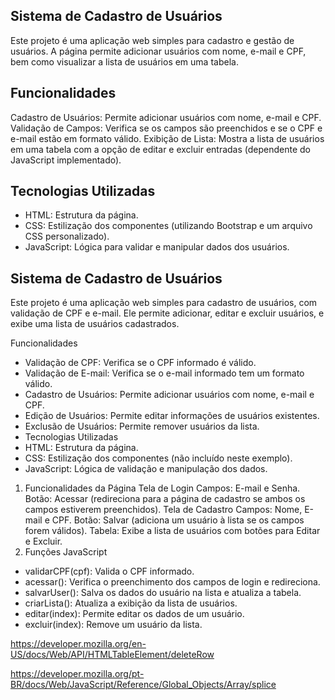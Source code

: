 ## Sistema de Cadastro de Usuários
Este projeto é uma aplicação web simples para cadastro e gestão de usuários. A página permite adicionar usuários com nome, e-mail e CPF, bem como visualizar a lista de usuários em uma tabela.

## Funcionalidades
Cadastro de Usuários: Permite adicionar usuários com nome, e-mail e CPF.
Validação de Campos: Verifica se os campos são preenchidos e se o CPF e e-mail estão em formato válido.
Exibição de Lista: Mostra a lista de usuários em uma tabela com a opção de editar e excluir entradas (dependente do JavaScript implementado).

## Tecnologias Utilizadas
* HTML: Estrutura da página.
* CSS: Estilização dos componentes (utilizando Bootstrap e um arquivo CSS personalizado).
* JavaScript: Lógica para validar e manipular dados dos usuários.

## Sistema de Cadastro de Usuários

Este projeto é uma aplicação web simples para cadastro de usuários, com validação de CPF e e-mail. Ele permite adicionar, editar e excluir usuários, e exibe uma lista de usuários cadastrados.

Funcionalidades
* Validação de CPF: Verifica se o CPF informado é válido.
* Validação de E-mail: Verifica se o e-mail informado tem um formato válido.
* Cadastro de Usuários: Permite adicionar usuários com nome, e-mail e CPF.
* Edição de Usuários: Permite editar informações de usuários existentes.
* Exclusão de Usuários: Permite remover usuários da lista.
* Tecnologias Utilizadas
* HTML: Estrutura da página.
* CSS: Estilização dos componentes (não incluído neste exemplo).
* JavaScript: Lógica de validação e manipulação dos dados.

1. Funcionalidades da Página
Tela de Login
Campos: E-mail e Senha.
Botão: Acessar (redireciona para a página de cadastro se ambos os campos estiverem preenchidos).
Tela de Cadastro
Campos: Nome, E-mail e CPF.
Botão: Salvar (adiciona um usuário à lista se os campos forem válidos).
Tabela: Exibe a lista de usuários com botões para Editar e Excluir.
2. Funções JavaScript
* validarCPF(cpf): Valida o CPF informado.
* acessar(): Verifica o preenchimento dos campos de login e redireciona.
* salvarUser(): Salva os dados do usuário na lista e atualiza a tabela.
*  criarLista(): Atualiza a exibição da lista de usuários.
* editar(index): Permite editar os dados de um usuário.
* excluir(index): Remove um usuário da lista.

https://developer.mozilla.org/en-US/docs/Web/API/HTMLTableElement/deleteRow 

https://developer.mozilla.org/pt-BR/docs/Web/JavaScript/Reference/Global_Objects/Array/splice